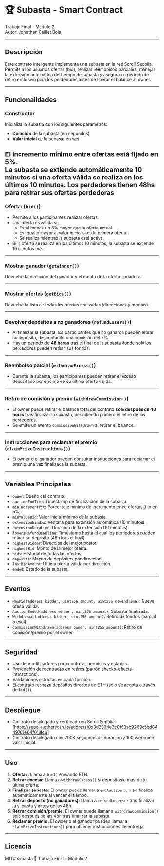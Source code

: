 # 🏆 Subasta - Smart Contract

Trabajo Final - Módulo 2  
Autor: Jonathan Caillet Bois

---

## Descripción

Este contrato inteligente implementa una subasta en la red Scroll Sepolia. Permite a los usuarios ofertar (bid), realizar reembolsos parciales, manejar la extensión automática del tiempo de subasta y asegura un periodo de retiro exclusivo para los perdedores antes de liberar el balance al owner.

---

## Funcionalidades

### Constructor

Inicializa la subasta con los siguientes parámetros:
- **Duración** de la subasta (en segundos)
- **Valor inicial** de la subasta en wei

El incremento mínimo entre ofertas está fijado en 5%.  
La subasta se extiende automáticamente 10 minutos si una oferta válida se realiza en los últimos 10 minutos.
Los perdedores tienen 48hs para retirar sus ofertas perdedoras 
---

### Ofertar (`bid()`)

- Permite a los participantes realizar ofertas.
- Una oferta es válida si:
  - Es al menos un 5% mayor que la oferta actual.
  - Es igual o mayor al valor inicial si es la primera oferta.
  - Se realiza mientras la subasta está activa.
- Si la oferta se realiza en los últimos 10 minutos, la subasta se extiende 10 minutos más.

---

### Mostrar ganador (`getWinner()`)

Devuelve la dirección del ganador y el monto de la oferta ganadora.

---

### Mostrar ofertas (`getBids()`)

Devuelve la lista de todas las ofertas realizadas (direcciones y montos).

---

### Devolver depósitos a no ganadores (`refundLosers()`)

- Al finalizar la subasta, los participantes que no ganaron pueden retirar su depósito, descontando una comisión del 2%.
- Hay un periodo de **48 horas** tras el final de la subasta donde solo los perdedores pueden retirar sus fondos.

---

### Reembolso parcial (`withdrawExcess()`)

- Durante la subasta, los participantes pueden retirar el exceso depositado por encima de su última oferta válida.

---

### Retiro de comisión y premio (`withdrawCommission()`)

- El owner puede retirar el balance total del contrato **solo después de 48 horas** tras finalizar la subasta, permitiendo primero el retiro de los perdedores.
- Se emite un evento `CommissionWithdrawn` al retirar el balance.

---

### Instrucciones para reclamar el premio (`claimPrizeInstructions()`)

- El owner o el ganador pueden consultar instrucciones para reclamar el premio una vez finalizada la subasta.

---

## Variables Principales

- `owner`: Dueño del contrato.
- `auctionEndTime`: Timestamp de finalización de la subasta.
- `minIncrementPct`: Porcentaje mínimo de incremento entre ofertas (fijo en 5%).
- `minValueBid`: Valor inicial mínimo de la subasta.
- `extensionWindow`: Ventana para extensión automática (10 minutos).
- `extensionDuration`: Duración de la extensión (10 minutos).
- `losersRefundDeadline`: Timestamp hasta el cual los perdedores pueden retirar su depósito (48h tras el final).
- `highestBidder`: Dirección del mejor postor.
- `highestBid`: Monto de la mejor oferta.
- `bids`: Historial de todas las ofertas.
- `deposits`: Mapeo de depósitos por dirección.
- `lastBidAmount`: Última oferta válida por dirección.
- `ended`: Estado de la subasta.

---

## Eventos

- `NewBid(address bidder, uint256 amount, uint256 newEndTime)`: Nueva oferta válida.
- `AuctionEnded(address winner, uint256 amount)`: Subasta finalizada.
- `Withdrawal(address bidder, uint256 amount)`: Retiro de fondos (parcial o total).
- `CommissionWithdrawn(address owner, uint256 amount)`: Retiro de comisión/premio por el owner.

---

## Seguridad

- Uso de modificadores para controlar permisos y estados.
- Prevención de reentradas en retiros (patrón checks-effects-interactions).
- Validaciones estrictas en cada función.
- El contrato rechaza depósitos directos de ETH (solo se acepta a través de `bid()`).

---

## Despliegue

- Contrato desplegado y verificado en Scroll Sepolia.
 [https://sepolia.etherscan.io/address/0x3d2994e3c0f63ab9269c5bd8449761e64f018fca]
- Contrato desplegado con 700K segundos de duración y 100 wei como valor inicial.
---

## Uso

1. **Ofertar:** Llama a `bid()` enviando ETH.
2. **Retirar exceso:** Llama a `withdrawExcess()` si depositaste más de tu última oferta.
3. **Finalizar subasta:** El owner puede llamar a `endAuction()`, o se finaliza automáticamente al vencer el tiempo.
4. **Retirar depósito (no ganadores):** Llama a `refundLosers()` tras finalizar la subasta y antes de las 48h.
5. **Retirar comisión/premio:** El owner puede llamar a `withdrawCommission()` solo después de las 48h tras finalizar la subasta.
6. **Reclamar premio:** El owner o el ganador pueden llamar a `claimPrizeInstructions()` para obtener instrucciones de entrega.

---

## Licencia

MIT# subasta
🧾 Trabajo Final - Módulo 2
